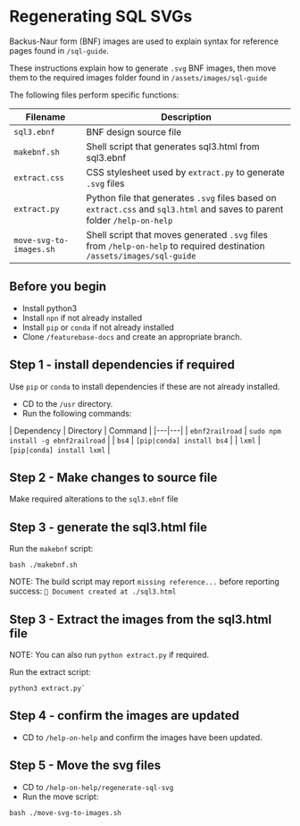 # Regenerating SQL SVGs

Backus-Naur form (BNF) images are used to explain syntax for reference pages found in `/sql-guide`.

These instructions explain how to generate `.svg` BNF images, then move them to the required images folder found in `/assets/images/sql-guide`

The following files perform specific functions:

| Filename | Description |
|---|---|
| `sql3.ebnf` | BNF design source file |
| `makebnf.sh` | Shell script that generates sql3.html from sql3.ebnf |
| `extract.css` | CSS stylesheet used by `extract.py` to generate `.svg` files |
| `extract.py` | Python file that generates `.svg` files based on `extract.css` and `sql3.html` and saves to parent folder `/help-on-help` |
| `move-svg-to-images.sh` | Shell script that moves generated `.svg` files from `/help-on-help` to required destination `/assets/images/sql-guide` |

## Before you begin

* Install python3
* Install `npn` if not already installed
* Install `pip` or `conda` if not already installed
* Clone `/featurebase-docs` and create an appropriate branch.

## Step 1 - install dependencies if required

Use `pip` or `conda` to install dependencies if these are not already installed.

* CD to the `/usr` directory.
* Run the following commands:

| Dependency | Directory | Command |
|---|---|
| `ebnf2railroad` | `sudo npm install -g ebnf2railroad` |
| `bs4` | `[pip|conda] install bs4` |
| `lxml` | `[pip|conda] install lxml` |

## Step 2 - Make changes to source file

Make required alterations to the `sql3.ebnf` file

## Step 3 - generate the sql3.html file

Run the `makebnf` script:

```
bash ./makebnf.sh
```

NOTE: The build script may report `missing reference...` before reporting success: `📜 Document created at ./sql3.html`

## Step 3 - Extract the images from the sql3.html file

NOTE: You can also run `python extract.py` if required.

Run the extract script:

```
python3 extract.py`
```

## Step 4 - confirm the images are updated

* CD to `/help-on-help` and confirm the images have been updated.

## Step 5 - Move the svg files

* CD to `/help-on-help/regenerate-sql-svg`
* Run the move script:

```
bash ./move-svg-to-images.sh
```
